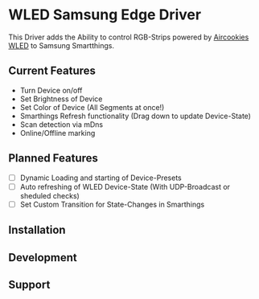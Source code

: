 # WLED Samsung Edge Driver
This Driver adds the Ability to control RGB-Strips powered by [Aircookies WLED](https://github.com/Aircoookie/WLED) to Samsung Smartthings.
## Current Features
- Turn Device on/off
- Set Brightness of Device
- Set Color of Device (All Segments at once!)
- Smarthings Refresh functionality (Drag down to update Device-State)
- Scan detection via mDns
- Online/Offline marking
## Planned Features
- [ ] Dynamic Loading and starting of Device-Presets
- [ ] Auto refreshing of WLED Device-State (With UDP-Broadcast or sheduled checks)
- [ ] Set Custom Transition for State-Changes in Smarthings
## Installation
## Development
## Support